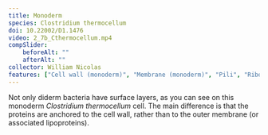 ```yaml
---
title: Monoderm
species: Clostridium thermocellum 
doi: 10.22002/D1.1476
video: 2_7b_Cthermocellum.mp4
compSlider:
    beforeAlt: ""
    afterAlt: ""
collector: William Nicolas
features: ["Cell wall (monoderm)", "Membrane (monoderm)", "Pili", "Ribosomes", "Surface layer"]
---
```


Not only diderm bacteria have surface layers, as you can see on this monoderm *Clostridium thermocellum* cell. The main difference is that the proteins are anchored to the cell wall, rather than to the outer membrane (or associated lipoproteins).


